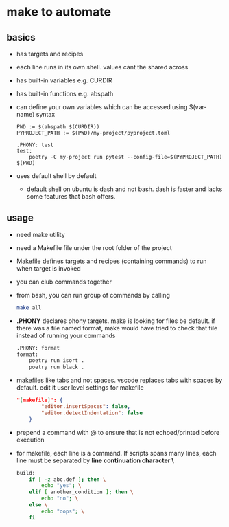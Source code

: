 # **make** to automate

## basics

- has targets and recipes
- each line runs in its own shell. values cant the shared across
- has built-in variables e.g. CURDIR
- has built-in functions e.g. abspath
- can define your own variables which can be accessed using $(var-name) syntax

    ```shell
    PWD := $(abspath $(CURDIR))
    PYPROJECT_PATH := $(PWD)/my-project/pyproject.toml

    .PHONY: test
    test:
        poetry -C my-project run pytest --config-file=$(PYPROJECT_PATH) $(PWD)
    ```

- uses default shell by default
    - default shell on ubuntu is dash and not bash. dash is faster and lacks some features that bash offers.

## usage
- need make utility
- need a Makefile file under the root folder of the project
- Makefile defines targets and recipes (containing commands) to run when target is invoked
- you can club commands together
- from bash, you can run group of commands by calling

    ```bash
    make all
    ```

- **.PHONY** declares phony targets. make is looking for files be default. if there was a file named format, make would have tried to check that file instead of running your commands

    ```bash
    .PHONY: format
    format:
        poetry run isort .
        poetry run black .
    ```

- makefiles like tabs and not spaces. vscode replaces tabs with spaces by default. edit it user level settings for makefile

    ``` json
    "[makefile]": {
            "editor.insertSpaces": false,
            "editor.detectIndentation": false
        }
    ```

- prepend a command with @ to ensure that is not echoed/printed before execution

- for makefile, each line is a command. If scripts spans many lines, each line must be separated by **line continuation character \\**

    ```bash
    build:
        if [ -z abc.def ]; then \
            echo "yes"; \
        elif [ another_condition ]; then \
            echo "no"; \
        else \
            echo "oops"; \
        fi
    ```
